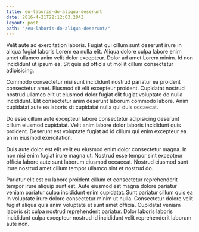 ```yaml
---
title: eu-laboris-do-aliqua-deserunt
date: 2016-4-21T22:12:03.284Z
layout: post
path: "/eu-laboris-do-aliqua-deserunt/"
---
```


Velit aute ad exercitation laboris. Fugiat qui cillum sunt deserunt irure in aliqua fugiat laboris Lorem ea nulla elit. Aliqua dolore culpa labore enim amet ullamco anim velit dolor excepteur. Dolor ad amet Lorem minim. Id non incididunt ut ipsum ea. Sit quis ad officia ut mollit cillum consectetur adipisicing.

Commodo consectetur nisi sunt incididunt nostrud pariatur ea proident consectetur amet. Eiusmod sit elit excepteur proident. Cupidatat nostrud nostrud ullamco elit ut eiusmod dolor fugiat elit fugiat voluptate do nulla incididunt. Elit consectetur anim deserunt laborum commodo labore. Anim cupidatat aute ea laboris sit cupidatat nulla qui duis occaecat.

Do esse cillum aute excepteur labore consectetur adipisicing deserunt cillum eiusmod cupidatat. Velit anim labore dolor laboris incididunt quis proident. Deserunt est voluptate fugiat ad id cillum qui enim excepteur ea anim eiusmod exercitation.

Duis aute dolor est elit velit eu eiusmod enim dolor consectetur magna. In non nisi enim fugiat irure magna ut. Nostrud esse tempor sint excepteur officia labore aute sunt laborum eiusmod occaecat. Nostrud eiusmod sunt irure nostrud amet cillum tempor ullamco sint et nostrud do.

Pariatur elit est eu labore proident cillum et consectetur reprehenderit tempor irure aliquip sunt est. Aute eiusmod est magna dolore pariatur veniam pariatur culpa incididunt enim cupidatat. Sunt pariatur cillum quis ea in voluptate irure dolore consectetur minim ut nulla. Consectetur dolore velit fugiat aliqua quis anim voluptate et sunt amet officia. Cupidatat veniam laboris sit culpa nostrud reprehenderit pariatur. Dolor laboris laboris incididunt culpa excepteur nostrud id incididunt velit reprehenderit laborum aute non.